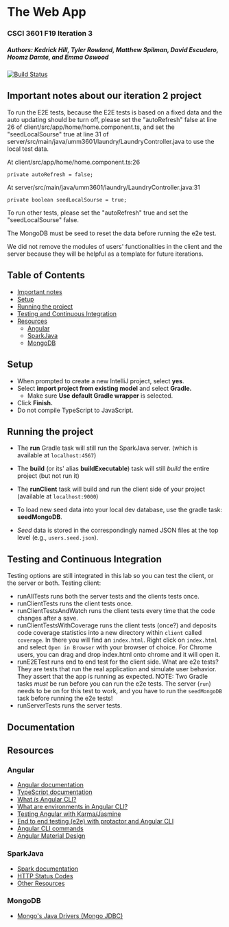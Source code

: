 # The Web App
### CSCI 3601 F19 Iteration 3
##### Authors: Kedrick Hill, Tyler Rowland, Matthew Spilman, David Escudero, Hoomz Damte, and Emma Oswood

[![Build Status](https://travis-ci.org/UMM-CSci-3601-F19/iteration-3-the-groovy-gravies.svg?branch=master)](https://travis-ci.org/UMM-CSci-3601-F19/iteration-3-the-groovy-gravies)

## Important notes about our iteration 2 project
To run the E2E tests, because the E2E tests is based on a fixed data and the auto updating should be turn off, please set the "autoRefresh" false at line 26 of client/src/app/home/home.component.ts, and set the "seedLocalSourse" true at line 31 of server/src/main/java/umm3601/laundry/LaundryController.java to use the local test data. 

At client/src/app/home/home.component.ts:26
```{java}
private autoRefresh = false;                
```
At server/src/main/java/umm3601/laundry/LaundryController.java:31
```{java}
private boolean seedLocalSourse = true;     
```
To run other tests, please set the "autoRefresh" true and set the "seedLocalSourse" false.

The MongoDB must be seed to reset the data before running the e2e test.

We did not remove the modules of users' functionalities in the client and the server because they will be helpful as a template for future iterations.

<!-- TOC depthFrom:1 depthTo:5 withLinks:1 updateOnSave:1 orderedList:0 -->
## Table of Contents
- [Important notes](#important-notes-about-our-iteration-1-project)
- [Setup](#setup)
- [Running the project](#running-the-project)
- [Testing and Continuous Integration](#testing-and-continuous-integration)
- [Resources](#resources)
	- [Angular](#angular)
	- [SparkJava](#sparkjava)
	- [MongoDB](#mongodb)

<!-- /TOC -->

## Setup

- When prompted to create a new IntelliJ project, select **yes**.
- Select **import project from existing model** and select **Gradle.**
  - Make sure **Use default Gradle wrapper** is selected.
- Click **Finish.**
- Do not compile TypeScript to JavaScript.

## Running the project

- The **run** Gradle task will still run the SparkJava server.
(which is available at ``localhost:4567``)
- The **build** (or its' alias **buildExecutable**) task will still _build_ the entire project (but not run it)
- The **runClient** task will build and run the client side of your project (available at ``localhost:9000``)

- To load new seed data into your local dev database, use the gradle task:
**seedMongoDB**.
- *Seed* data is stored in the correspondingly named JSON files at the top
level (e.g., `users.seed.json`).

## Testing and Continuous Integration

Testing options are still integrated in this lab so you can test the client, or the server or both.
Testing client:
* runAllTests runs both the server tests and the clients tests once.
* runClientTests runs the client tests once.
* runClientTestsAndWatch runs the client tests every time that the code changes after a save.
* runClientTestsWithCoverage runs the client tests (once?) and deposits code coverage statistics into a new directory within `client` called `coverage`. In there you will find an `index.html`. Right click on `index.html` and select `Open in Browser` with your browser of choice. For Chrome users, you can drag and drop index.html onto chrome and it will open it.  
* runE2ETest runs end to end test for the client side. What are e2e tests? They are tests that run the real application and simulate user behavior. They assert that the app is running as expected. NOTE: Two Gradle tasks _must_ be run before you can run the e2e tests.
The server (`run`) needs to be on for this test to work, and you have to
run the `seedMongoDB` task before running the e2e tests!
* runServerTests runs the server tests.

## Documentation
  

## Resources
### Angular
- [Angular documentation][angular]
- [TypeScript documentation][typescript-doc]
- [What _is_ Angular CLI?][angular-cli]
- [What are environments in Angular CLI?][environments]
- [Testing Angular with Karma/Jasmine][angular5-karma-jasmine]
- [End to end testing (e2e) with protactor and Angular CLI][e2e-testing]
- [Angular CLI commands](https://github.com/angular/angular-cli/wiki)
- [Angular Material Design][angular-md]

### SparkJava
- [Spark documentation][spark-documentation]
- [HTTP Status Codes][status-codes]
- [Other Resources][lab2]

### MongoDB
- [Mongo's Java Drivers (Mongo JDBC)][mongo-jdbc]

[angular-md]: https://material.angular.io/
[angular-cli]: https://angular.io/cli
[typescript-doc]: https://www.typescriptlang.org/docs/home.html
[angular]: https://angular.io/docs
[angular5-karma-jasmine]: https://codecraft.tv/courses/angular/unit-testing/jasmine-and-karma/
[e2e-testing]: https://coryrylan.com/blog/introduction-to-e2e-testing-with-the-angular-cli-and-protractor
[environments]: http://tattoocoder.com/angular-cli-using-the-environment-option/
[bootstrap]: https://getbootstrap.com/components/
[spark-documentation]: http://sparkjava.com/documentation.html
[status-codes]: https://en.wikipedia.org/wiki/List_of_HTTP_status_codes
[lab2]: https://github.com/UMM-CSci-3601/3601-lab2_client-server/blob/master/README.md#resources
[mongo-jdbc]: https://docs.mongodb.com/ecosystem/drivers/java/
[travis]: https://travis-ci.org/
